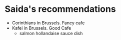 # Saida's recommendations
- Corinthians in Brussels. Fancy cafe
- Kafei in Brussels. Good Cafe
  - salmon hollandaise sauce dish

